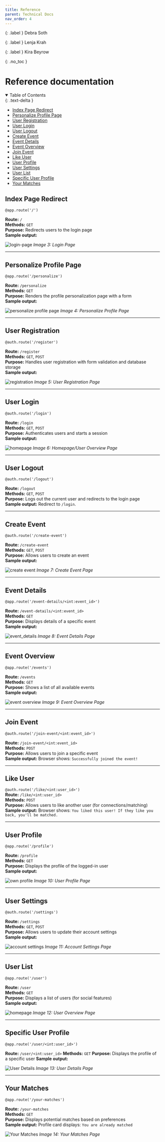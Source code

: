 ```yaml
---
title: Reference
parent: Technical Docs
nav_order: 4
---
```


{: .label }
Debra Soth

{: .label }
Lenja Krah

{: .label }
Kira Beyrow

{: .no_toc }
# Reference documentation

<details open markdown="block">
{: .text-delta }
<summary>Table of Contents</summary>

- [Index Page Redirect](#index-page-redirect)  
- [Personalize Profile Page](#personalize-profile-page)  
- [User Registration](#user-registration)  
- [User Login](#user-login)  
- [User Logout](#user-logout)  
- [Create Event](#create-event)  
- [Event Details](#event-details)  
- [Event Overview](#event-overview)  
- [Join Event](#join-event)  
- [Like User](#like-user)  
- [User Profile](#user-profile)  
- [User Settings](#user-settings)  
- [User List](#user-list)  
- [Specific User Profile](#specific-user-profile)  
- [Your Matches](#your-matches)  

</details>


## Index Page Redirect
`@app.route('/')`

**Route:** `/`  
**Methods:** `GET`  
**Purpose:** Redirects users to the login page  
**Sample output:** 

![login-page](../assets/images/login-screen.png)
*Image 3: Login Page*

---

## Personalize Profile Page

`@app.route('/personalize')`  

**Route:** `/personalize`  
**Methods:** `GET`  
**Purpose:** Renders the profile personalization page with a form  
**Sample output:** 

![personalize profile page](../assets/images/personalize-profile.png) 
*Image 4: Personalize Profile Page*

---

## User Registration

`@auth.route('/register')` 

**Route:** `/register`  
**Methods:** `GET`, `POST`  
**Purpose:** Handles user registration with form validation and database storage  
**Sample output:** 

![registration](../assets/images/registration-screen.png) 
*Image 5: User Registration Page*

---

## User Login  

`@auth.route('/login')` 

**Route:** `/login`  
**Methods:** `GET`, `POST`  
**Purpose:** Authenticates users and starts a session  
**Sample output:** 

![homepage](../assets/images/user-overview.png) 
*Image 6: Homepage/User Overview Page*

---

## User Logout  

`@auth.route('/logout')`

**Route:** `/logout`  
**Methods:** `GET`, `POST`  
**Purpose:** Logs out the current user and redirects to the login page  
**Sample output:** Redirect to `/login`.  

---

## Create Event

`@auth.route('/create-event')`

**Route:** `/create-event`  
**Methods:** `GET`, `POST`  
**Purpose:** Allows users to create an event  
**Sample output:** 

![create event](../assets/images/create-event.png) 
*Image 7: Create Event Page*

---

## Event Details

`@app.route('/event-details/<int:event_id>')`

**Route:** `/event-details/<int:event_id>`  
**Methods:** `GET`  
**Purpose:** Displays details of a specific event  
**Sample output:** 

![event_details](../assets/images/event-details.png) 
*Image 8: Event Details Page*

---

## Event Overview

`@app.route('/events')`

**Route:** `/events`  
**Methods:** `GET`  
**Purpose:** Shows a list of all available events  
**Sample output:** 

![event overview](../assets/images/event-overview.png)
*Image 9: Event Overview Page*

---

## Join Event

`@auth.route('/join-event/<int:event_id>')`

**Route:** `/join-event/<int:event_id>`  
**Methods:** `POST`  
**Purpose:** Allows users to join a specific event  
**Sample output:** Browser shows: `Successfully joined the event!`

---

## Like User

`@auth.route('/like/<int:user_id>')`  
**Route:** `/like/<int:user_id>`  
**Methods:** `POST`  
**Purpose:** Allows users to like another user (for connections/matching)  
**Sample output:** Browser shows: `You liked this user! If they like you back, you'll be matched.`

---

## User Profile

`@app.route('/profile')`

**Route:** `/profile`  
**Methods:** `GET`  
**Purpose:** Displays the profile of the logged-in user  
**Sample output:** 

![own profile](../assets/images/own-profile.png) 
*Image 10: User Profile Page*

---

## User Settings

`@auth.route('/settings')`

**Route:** `/settings`  
**Methods:** `GET`, `POST`  
**Purpose:** Allows users to update their account settings  
**Sample output:** 

![account settings](../assets/images/account-settings.png) 
*Image 11: Account Settings Page*

---

## User List

`@app.route('/user')`

**Route:** `/user`  
**Methods:** `GET`  
**Purpose:** Displays a list of users (for social features)  
**Sample output:** 

![homepage](../assets/images/user-overview.png) 
*Image 12: User Overview Page*

---

## Specific User Profile

`@app.route('/user/<int:user_id>')`

**Route:** `/user/<int:user_id>` 
**Methods:** `GET` 
**Purpose:** Displays the profile of a specific user 
**Sample output:** 

![User Details](../assets/images/user-details.png)
 *Image 13: User Details Page*

---

## Your Matches

`@app.route('/your-matches')`

**Route:** `/your-matches`  
**Methods:** `GET`  
**Purpose:** Displays potential matches based on preferences  
**Sample output:** Profile card displays: `You are already matched`

![Your Matches](../assets/images/YourMatches-Screen.png)
 *Image 14: Your Matches Page*